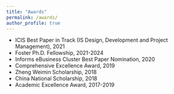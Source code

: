 ```yaml
---
title: "Awards"
permalink: /awards/
author_profile: true
---
```


- ICIS Best Paper in Track (IS Design, Development and Project Management), 2021
- Foster Ph.D. Fellowship, 2021-2024
- Informs eBusiness Cluster Best Paper Nomination, 2020
- Comprehensive Excellence Award, 2019
- Zheng Weimin Scholarship, 2018
- China National Scholarship, 2018
- Academic Excellence Award, 2017-2019

<!-- {{ post.date | date: '%m %d, %Y' }} -->
